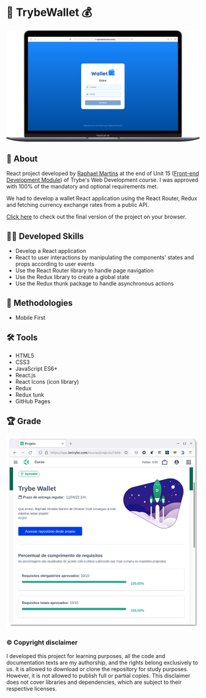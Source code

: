 # :purse: TrybeWallet :moneybag:

![desktop preview](imgs/desktop-preview.png)

## :page_with_curl: About

React project developed by [Raphael Martins](https://www.linkedin.com/in/raphaelameidamartins/) at the end of Unit 15 ([Front-end Development Module](https://github.com/raphaelalmeidamartins/trybe_exercicios/tree/main/2_Desenvolvimento-Front-end)) of Trybe's Web Development course. I was approved with 100% of the mandatory and optional requirements met.

We had to develop a wallet React application using the React Router, Redux and fetching currency exchange rates from a public API.

[Click here](https://raphaelalmeidamartins.github.io/trybewallet/) to check out the final version of the project on your browser.

## :man_technologist: Developed Skills

* Develop a React application
* React to user interactions by manipulating the components' states and props according to user events
* Use the React Router library to handle page navigation
* Use the Redux library to create a global state
* Use the Redux thunk package to handle asynchronous actions

## :memo: Methodologies

* Mobile First

## :hammer_and_wrench: Tools

* HTML5
* CSS3
* JavaScript ES6+
* React.js
* React Icons (icon library)
* Redux
* Redux tunk
* GitHub Pages

## :trophy: Grade

![My grade of the project - Minha nota no projeto](./imgs/nota.png)

### :copyright: Copyright disclaimer

I developed this project for learning purposes, all the code and documentation texts are my authorship, and the rights belong exclusively to us. It is allowed to download or clone the repository for study purposes. However, it is not allowed to publish full or partial copies. This disclaimer does not cover libraries and dependencies, which are subject to their respective licenses.
